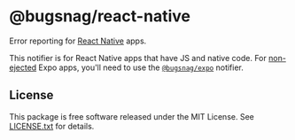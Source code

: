 # @bugsnag/react-native

Error reporting for [React Native](https://facebook.github.io/react-native/) apps.

This notifier is for React Native apps that have JS and native code. For [non-ejected](https://docs.expo.io/versions/v32.0.0/workflow/glossary-of-terms/#eject) Expo apps, you'll need to use the [`@bugsnag/expo`](../expo) notifier.

## License

This package is free software released under the MIT License. See [LICENSE.txt](./LICENSE.txt) for details.
